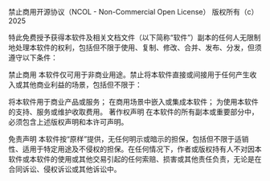 禁止商用开源协议（NCOL - Non-Commercial Open License）
版权所有（c）2025

特此免费授予获得本软件及相关文档文件（以下简称“软件”）副本的任何人无限制地处理本软件的权利，包括但不限于使用、复制、修改、合并、发布、分发，但须遵守以下条件：

禁止商用
本软件仅可用于非商业用途。禁止将本软件直接或间接用于任何产生收入或其他商业利益的场景，包括但不限于：

将本软件用于商业产品或服务；
在商用场景中嵌入或集成本软件；
为使用本软件的支持、服务或维护收取费用。
著作权声明
在本软件的所有副本或重要部分中，必须包含上述版权声明和本许可声明。

免责声明
本软件按“原样”提供，无任何明示或暗示的担保，包括但不限于适销性、适用于特定用途及不侵权的担保。在任何情况下，作者或版权持有人不对因本软件或本软件的使用或其他交易引起的任何索赔、损害或其他责任负责，无论是在合同诉讼、侵权诉讼或其他诉讼中。
